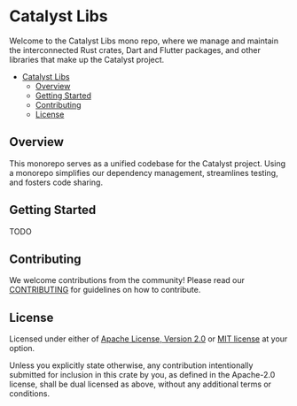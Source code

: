 # Catalyst Libs

<!-- markdownlint-disable MD029 -->

Welcome to the Catalyst Libs mono repo, where we manage and maintain the interconnected Rust crates,
Dart and Flutter packages, and other libraries that make up the Catalyst project.

- [Catalyst Libs](#catalyst-libs)
  - [Overview](#overview)
  - [Getting Started](#getting-started)
  - [Contributing](#contributing)
  - [License](#license)

## Overview

This monorepo serves as a unified codebase for the Catalyst project.
Using a monorepo simplifies our dependency management, streamlines testing, and fosters code sharing.

## Getting Started
TODO


## Contributing

We welcome contributions from the community!
Please read our [CONTRIBUTING](CONTRIBUTING.md) for guidelines on how to contribute.

## License

Licensed under either of [Apache License, Version 2.0](LICENSE-APACHE) or [MIT license](LICENSE-MIT) at your option.

Unless you explicitly state otherwise, any contribution intentionally submitted
for inclusion in this crate by you, as defined in the Apache-2.0 license, shall
be dual licensed as above, without any additional terms or conditions.
